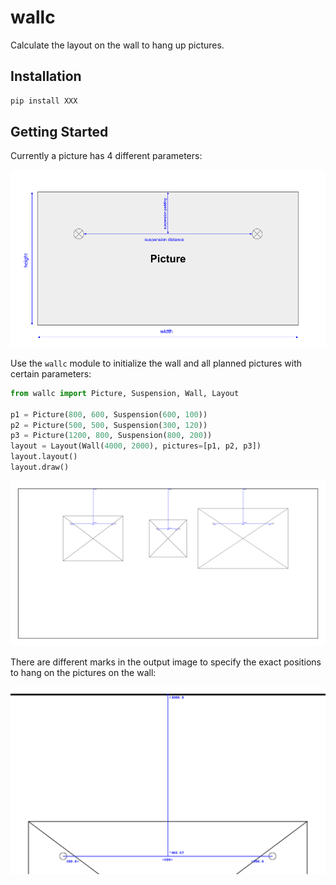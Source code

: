 # wallc

Calculate the layout on the wall to hang up pictures.

## Installation

```python
pip install XXX
```

## Getting Started

Currently a picture has 4 different parameters:

![picture parameters](bin/picture_parameters.png)

Use the `wallc` module to initialize the wall and all planned pictures with certain parameters:

```python
from wallc import Picture, Suspension, Wall, Layout

p1 = Picture(800, 600, Suspension(600, 100))
p2 = Picture(500, 500, Suspension(300, 120))
p3 = Picture(1200, 800, Suspension(800, 200))
layout = Layout(Wall(4000, 2000), pictures=[p1, p2, p3])
layout.layout()
layout.draw()
```

![Example Output](bin/example_output.png)

There are different marks in the output image to specify the exact positions to hang on the pictures on the wall:

![Example Zoom](bin/example_zoom.png)
